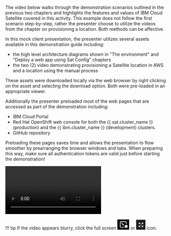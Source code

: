 The video below walks through the demonstration scenarios outlined in the previous two chapters and highlights the features and values of IBM Cloud Satellite covered in this activity. This example does not follow the first scenario step-by-step, rather the presenter choose to utilize the videos from the chapter on provisioning a location. Both methods can be affective.

In this mock client presentation, the presenter utilizes several assets available in this demonstration guide including:

- the high level architecture diagrams shown in "The environment" and "Deploy a web app using Sat Config" chapters
- the two (2) video demonstrating provisioning a Satellite location in AWS and a location using the manual process

These assets were downloaded locally via the web browser by right clicking on the asset and selecting the download option. Both were pre-loaded in an appropriate viewer.

Additionally the presenter preloaded most of the web pages that are accessed as part of the demonstration including:

- IBM Cloud Portal
- Red Hat OpenShift web console for both the {{ sat.cluster_name }} (production) and the {{ ibm.cluster_name }} (development) clusters.
- GitHub repository

Preloading these pages saves time and allows the presentation to flow smoother by prearranging the browser windows and tabs. When preparing this way, make sure all authentication tokens are valid just before starting the demonstration!

![type:video](./_videos/ClientPresentation-final.mp4) 

!!! tip
    If the video appears blurry, click the full screen ![](../2provisioning/_attachments/FullScreenVideo.png) or ![](../2provisioning/_attachments/FullScreenVideo3.png) icon.